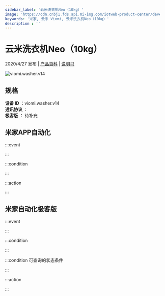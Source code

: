 ```yaml
---
sidebar_label: '云米洗衣机Neo（10kg）'
image: 'https://cdn.cnbj1.fds.api.mi-img.com/iotweb-product-center/developer_15843399348565oixwMI2.png?GalaxyAccessKeyId=AKVGLQWBOVIRQ3XLEW&amp;Expires=9223372036854775807&amp;Signature=tDaqeijTqx0sL7EPc3A9PbY5oJs='
keywords: '米家, 云米 Viomi, 云米洗衣机Neo（10kg）'
description : ''
---
```

# 云米洗衣机Neo（10kg）

2020/4/27 发布 | [产品百科](https://home.mi.com/webapp/content/baike/product/index.html?model=viomi.washer.v14/) | [说明书](https://home.mi.com/views/introduction.html?model=viomi.washer.v14&region=cn)

![viomi.washer.v14](https://cdn.cnbj1.fds.api.mi-img.com/iotweb-product-center/developer_15843399348565oixwMI2.png?GalaxyAccessKeyId=AKVGLQWBOVIRQ3XLEW&amp;Expires=9223372036854775807&amp;Signature=tDaqeijTqx0sL7EPc3A9PbY5oJs=)

## 规格  
> 
**设备 ID** ：viomi.washer.v14  
**通讯协议** ：  
**极客版**  ： 待补充 


## 米家APP自动化  

:::event  

:::

:::condition  

:::

:::action   

:::

## 米家自动化极客版  

:::event  

:::

:::condition  

:::

:::condition 可查询的状态条件  

:::

:::action  

:::

        
